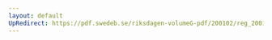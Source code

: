 ```yaml
---
layout: default
UpRedirect: https://pdf.swedeb.se/riksdagen-volumeG-pdf/200102/reg_200102/reg_200102_0369.pdf
---
```

